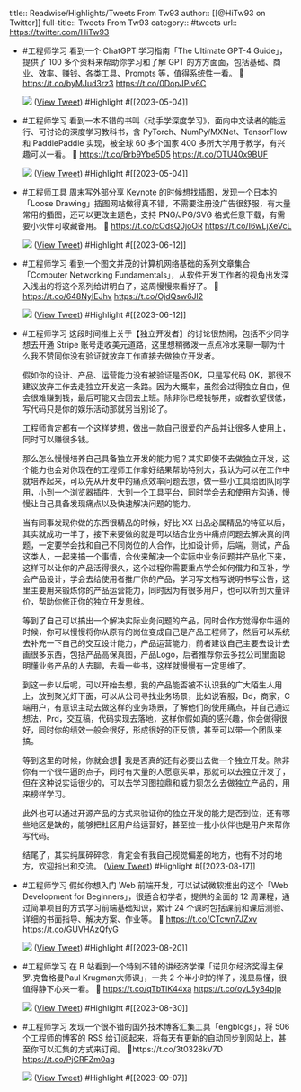 title:: Readwise/Highlights/Tweets From Tw93
author:: [[@HiTw93 on Twitter]]
full-title:: Tweets From Tw93
category:: #tweets
url:: https://twitter.com/HiTw93

- #工程师学习 看到一个 ChatGPT 学习指南「The Ultimate GPT-4 Guide」，提供了 100 多个资料来帮助你学习和了解 GPT 的方方面面，包括基础、商业、效率、赚钱、各类工具、Prompts 等，值得系统性一看。
  🤖 https://t.co/byMJud3rz3 https://t.co/0DopJPiv6C
  
  ![](https://pbs.twimg.com/media/Fsy8zdbaQAMzBr0.jpg) ([View Tweet](https://twitter.com/HiTw93/status/1642895640136142849)) #Highlight #[[2023-05-04]]
- #工程师学习 看到一本不错的书叫《动手学深度学习》，面向中文读者的能运行、可讨论的深度学习教科书，含 PyTorch、NumPy/MXNet、TensorFlow 和 PaddlePaddle 实现，被全球 60 多个国家 400 多所大学用于教学，有兴趣可以一看。
  🤖 https://t.co/Brb9Ybe5D5 https://t.co/OTU40x9BUF
  
  ![](https://pbs.twimg.com/media/FqbauaSaIAAvk1l.jpg) ([View Tweet](https://twitter.com/HiTw93/status/1633618852557860867)) #Highlight #[[2023-05-04]]
- #工程师工具 周末写外部分享 Keynote 的时候想找插图，发现一个日本的「Loose Drawing」插图网站做得真不错，不需要注册没广告很舒服，有大量常用的插图，还可以更改主题色，支持 PNG/JPG/SVG 格式任意下载，有需要小伙伴可收藏备用。
  🤖 https://t.co/cOdsQ0joOR https://t.co/I6wLjXeVcL
  
  ![](https://pbs.twimg.com/media/FyVY6TfaIAEvYHN.jpg) ([View Tweet](https://twitter.com/HiTw93/status/1667837100522373120)) #Highlight #[[2023-06-12]]
- #工程师学习 看到一个图文并茂的计算机网络基础的系列文章集合「Computer Networking Fundamentals」，从软件开发工作者的视角出发深入浅出的将这个系列给讲明白了，这周慢慢来看好了。
  🤖 https://t.co/648NyIEJhv https://t.co/OjdQsw6Jl2
  
  ![](https://pbs.twimg.com/media/FyWjM8caEAErnQc.jpg) ([View Tweet](https://twitter.com/HiTw93/status/1668045951506808833)) #Highlight #[[2023-06-12]]
- #工程师学习 这段时间推上关于【独立开发者】的讨论很热闹，包括不少同学想去开通 Stripe 账号走收美元道路，这里想稍微泼一点点冷水来聊一聊为什么我不赞同你没有验证就放弃工作直接去做独立开发者。
  
  假如你的设计、产品、运营能力没有被验证是否OK，只是写代码 OK，那很不建议放弃工作去走独立开发这一条路。因为大概率，虽然会过得独立自由，但会很难赚到钱，最后可能又会回去上班。除非你已经钱够用，或者欲望很低，写代码只是你的娱乐活动那就另当别论了。
  
  工程师肯定都有一个这样梦想，做出一款自己很爱的产品并让很多人使用上，同时可以赚很多钱。
  
  那么怎么慢慢培养自己具备独立开发的能力呢？其实即使不去做独立开发，这个能力也会对你现在的工程师工作拿好结果帮助特别大，我认为可以在工作中就培养起来，可以先从开发中的痛点效率问题去想，做一些小工具给团队同学用，小到一个浏览器插件，大到一个工具平台，同时学会去和使用方沟通，慢慢让自己具备发现痛点以及快速解决问题的能力。
  
  当有同事发现你做的东西很精品的时候，好比 XX 出品必属精品的特征以后，其实就成功一半了，接下来要做的就是可以结合业务中痛点问题去解决真的问题，一定要学会找和自己不同岗位的人合作，比如设计师，后端，测试，产品这类人，一起来搞一个事情，合伙来解决一个实际中业务问题并产品化下来，这样可以让你的产品活得很久，这个过程你需要重点学会如何借力和互补，学会产品设计，学会去给使用者推广你的产品，学习写文档写说明书写公告，这里主要用来锻炼你的产品运营能力，同时因为有很多用户，也可以听到大量评价，帮助你修正你的独立开发思维。
  
  等到了自己可以搞出一个解决实际业务问题的产品，同时合作方觉得你牛逼的时候，你可以慢慢将你从原有的岗位变成自己是产品工程师了，然后可以系统去补充一下自己的交互设计能力，产品运营能力，前者建议自己主要去设计去画很多东西，包括产品高保真图，产品Logo，后者推荐你去多找公司里面聪明懂业务产品的人去聊，去看一些书，这样就慢慢有一定思维了。
  
  到这一步以后呢，可以开始去想，我的产品能否被不认识我的广大陌生人用上，放到聚光灯下面，可以从公司寻找业务场景，比如说客服，Bd，商家，C端用户，有意识主动去做这样的业务场景，了解他们的使用痛点，并自己通过想法，Prd，交互稿，代码实现去落地，这样你假如真的感兴趣，你会做得很好，同时你的绩效一般会很好，形成很好的正反馈，甚至可以带一个团队来搞。
  
  等到这里的时候，你就会想🤔 我是否真的还有必要出去做一个独立开发。除非你有一个很牛逼的点子，同时有大量的人愿意买单，那就可以去独立开发了，但在这种说实话很少的，可以去学习图拉鼎和威力狈怎么去做独立产品的，用来榜样学习。
  
  此外也可以通过开源产品的方式来验证你的独立开发的能力是否到位，还有哪些地区是缺的，能够把社区用户给运营好，甚至拉一批小伙伴也是用户来帮你写代码。
  
  结尾了，其实纯属碎碎念，肯定会有我自己视觉偏差的地方，也有不对的地方，欢迎指出和交流。 ([View Tweet](https://twitter.com/HiTw93/status/1691811922318946691)) #Highlight #[[2023-08-17]]
- #工程师学习 假如你想入门 Web 前端开发，可以试试微软推出的这个「Web Development for Beginners」，很适合初学者，提供的全面的 12 周课程，通过简单项目的方式学习前端基础知识，累计 24 个课时包括课前和课后测验、详细的书面指导、解决方案、作业等。
  🤖 https://t.co/CTcwn7JZxv https://t.co/GUVHAzQfyG
  
  ![](https://pbs.twimg.com/media/F32lCDtbsAAmIyK.jpg) ([View Tweet](https://twitter.com/HiTw93/status/1692871533377806548)) #Highlight #[[2023-08-20]]
- #工程师学习 在 B 站看到一个特别不错的讲经济学课「诺贝尔经济奖得主保罗.克鲁格曼Paul Krugman大师课」，一共 2 个半小时的样子，浅显易懂，很值得静下心来一看。
  🤖 https://t.co/qTbTlK44xa https://t.co/oyL5y84pjp
  
  ![](https://pbs.twimg.com/media/F4iRD4TaIAAqmQx.jpg) ([View Tweet](https://twitter.com/HiTw93/status/1696673585769717814)) #Highlight #[[2023-08-30]]
- #工程师学习 发现一个很不错的国外技术博客汇集工具「engblogs」，将 506 个工程师的博客的 RSS 给订阅起来，将每天有更新的自动同步到网站上，甚至你可以汇集的方式来订阅。
  🤖️https://t.co/3t0328kV7D https://t.co/PjCRFZm0ag
  
  ![](https://pbs.twimg.com/media/F5G6wzPbEAAE0Ro.jpg) ([View Tweet](https://twitter.com/HiTw93/status/1699571933937901910)) #Highlight #[[2023-09-07]]